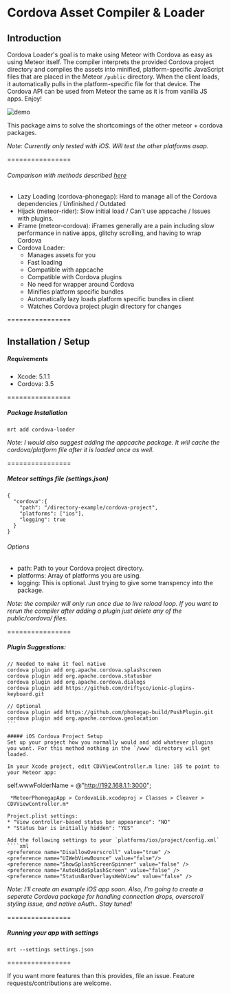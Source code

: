 Cordova Asset Compiler & Loader
================

## Introduction

Cordova Loader's goal is to make using Meteor with Cordova as easy as using Meteor itself. The compiler interprets the provided Cordova project directory and compiles the assets into minified, platform-specific JavaScript files that are placed in the Meteor `/public` directory. When the client loads, it automatically pulls in the platform-specific file for that device. The Cordova API can be used from Meteor the same as it is from vanilla JS apps. Enjoy!

![demo](http://cl.ly/image/29231q3f0N46/Image%202014-06-30%20at%2010.40.07%20AM.png)

This package aims to solve the shortcomings of the other meteor + cordova packages. 

*Note: Currently only tested with iOS. Will test the other platforms asap.*

================

###### Comparison with methods described [here](http://zeroasterisk.com/2013/08/22/meteor-phonegapcordova-roundup-fall-2013/)

* Lazy Loading (cordova-phonegap): Hard to manage all of the Cordova dependencies / Unfinished / Outdated
* Hijack (meteor-rider): Slow initial load / Can't use appcache / Issues with plugins.
* iFrame (meteor-cordova): iFrames generally are a pain including slow performance in native apps, glitchy scrolling, and having to wrap Cordova
* Cordova Loader: 
  * Manages assets for you
  * Fast loading
  * Compatible with appcache
  * Compatible with Cordova plugins
  * No need for wrapper around Cordova
  * Minifies platform specific bundles
  * Automatically lazy loads platform specific bundles in client
  * Watches Cordova project plugin directory for changes

================

## Installation / Setup

##### Requirements
* Xcode: 5.1.1
* Cordova: 3.5

================

##### Package Installation
````
mrt add cordova-loader
````
*Note: I would also suggest adding the appcache package. It will cache the cordova/platform file after it is loaded once as well.*

================

##### Meteor settings file (settings.json)
````
{
  "cordova":{
    "path": "/directory-example/cordova-project",
    "platforms": ["ios"],
    "logging": true
  }
}
````
###### Options
* path: Path to your Cordova project directory.
* platforms: Array of platforms you are using.
* logging: This is optional. Just trying to give some transpency into the package.

*Note: the compiler will only run once due to live reload loop. If you want to rerun the compiler after adding a plugin just delete any of the public/cordova/ files.*

================

##### Plugin Suggestions:
````
// Needed to make it feel native
cordova plugin add org.apache.cordova.splashscreen
cordova plugin add org.apache.cordova.statusbar
cordova plugin add org.apache.cordova.dialogs
cordova plugin add https://github.com/driftyco/ionic-plugins-keyboard.git

// Optional
cordova plugin add https://github.com/phonegap-build/PushPlugin.git
cordova plugin add org.apache.cordova.geolocation
```

##### iOS Cordova Project Setup
Set up your project how you normally would and add whatever plugins you want. For this method nothing in the `/www` directory will get loaded. 

In your Xcode project, edit CDVViewController.m line: 185 to point to your Meteor app:
````
self.wwwFolderName = @"http://192.168.1.1:3000";
````
 *MeteorPhonegapApp > CordovaLib.xcodeproj > Classes > Cleaver > CDVViewController.m*

Project.plist settings:
* "View controller-based status bar appearance": "NO"
* "Status bar is initially hidden": "YES"

Add the following settings to your `platforms/ios/project/config.xml`
````xml
<preference name="DisallowOverscroll" value="true" />
<preference name="UIWebViewBounce" value="false"/>
<preference name="ShowSplashScreenSpinner" value="false" />
<preference name="AutoHideSplashScreen" value="false" />
<preference name="StatusBarOverlaysWebView" value="false" />
````

*Note: I'll create an example iOS app soon. Also, I'm going to create a seperate Cordova package for handling connection drops, overscroll styling issue, and native oAuth.. Stay tuned!*

================

##### Running your app with settings
````
mrt --settings settings.json
````
================

If you want more features than this provides, file an issue. Feature requests/contributions are welcome.
